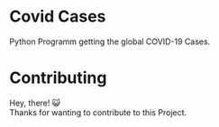# Covid Cases

Python Programm getting the global COVID-19 Cases.

# Contributing
Hey, there! 😺  
Thanks for wanting to contribute to this Project.  

